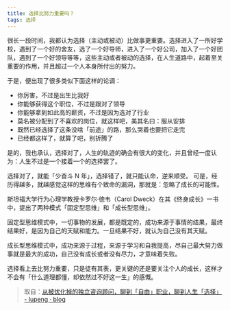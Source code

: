 ```yaml
---
title: 选择比努力重要吗？
tags: 选择
---
```


很长一段时间，我都认为选择（主动或被动）比做事更重要。选择进入了一所好学校，遇到了一个好的舍友，选了一个好导师，进入了一个好公司，加入了一个好团队，遇到了一个好领导等等，这些主动或者被动的选择，在人生道路中，起着至关重要的作用，并且超过一个人本身所付出的努力。

于是，便出现了很多类似下面这样的论调：

- 你厉害，不过是出生比我好
- 你能够获得这个职位，不过是跟对了领导
- 你能够拿到如此高的薪资，不过是因为选对了行业
- 莫名被分配到了不喜欢的岗位，就这样吧，美其名曰：服从安排
- 既然已经选择了这条没啥「前途」的路，那么哭着也要把它走完
- 已经都这样了，就算了吧，别折腾了

是的，我也承认，选择对了，人生的轨迹的确会有很大的变化，并且曾经一度认为：人生不过是一个接着一个的选择罢了。

选择对了，就能「少奋斗 N 年」，选择错了，就只能认命，逆来顺受。
可是，经历得越多，就越感觉这样的思维有个致命的漏洞，那就是：忽略了成长的可能性。

斯坦福大学行为心理学教授卡罗尔·徳韦（Carol Dweck）在其《终身成长》一书中，提出了两种模式「固定型思维」和「成长型思维」。

固定型思维模式中，一切事物的发展，都是既定的，成功来源于事情的结果，最终结果好，是因为自己的天赋和能力。一旦结果不好，就认为自己没有其天赋。

成长型思维模式中，成功来源于过程，来源于学习和自我提高，尽自己最大努力做事就是最大的成功，自己没有成长或者没有尽力，才意味着失败。

选择看上去比努力重要，只是徒有其表，更关键的还是要关注个人的成长，这样才不会有「什么道理都懂，却依然过不好这一生」的感慨。


> 取自：[从被优化掉的独立咨询顾问，聊到「自由」职业，聊到人生「选择」 - lupeng · blog](/2022/03/02/free-and-choice.html)